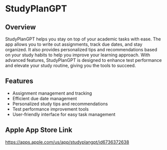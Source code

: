 # StudyPlanGPT

## Overview

StudyPlanGPT helps you stay on top of your academic tasks with ease. The app allows you to write out assignments, track due dates, and stay organized. It also provides personalized tips and recommendations based on your study habits to help you improve your learning approach. With advanced features, StudyPlanGPT is designed to enhance test performance and elevate your study routine, giving you the tools to succeed.

## Features

- Assignment management and tracking
- Efficient due date management
- Personalized study tips and recommendations
- Test performance improvement tools
- User-friendly interface for easy task management

## Apple App Store Link
https://apps.apple.com/us/app/studyplangpt/id6736372638 
